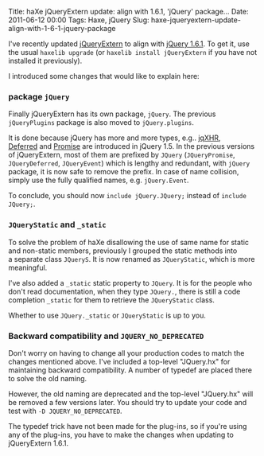 Title: haXe jQueryExtern update: align with 1.6.1, 'jQuery' package...
Date: 2011-06-12 00:00
Tags: Haxe, jQuery
Slug: haxe-jqueryextern-update-align-with-1-6-1-jquery-package

I've recently updated [jQueryExtern][] to align with [jQuery 1.6.1][].
To get it, use the usual `haxelib upgrade` (or `haxelib install
jQueryExtern` if you have not installed it previously).

I introduced some changes that would like to explain here:

### package `jQuery`

Finally jQueryExtern has its own package, `jQuery`. The previous
`jQueryPlugins` package is also moved to `jQuery.plugins`.

It is done because jQuery has more and more types, e.g.. [jqXHR][],
[Deferred][] and [Promise][] are introduced in jQuery 1.5. In the
previous versions of jQueryExtern, most of them are prefixed by `JQuery`
(`JQueryPromise`, `JQueryDeferred`, `JQueryEvent`) which is lengthy
and redundant, with `jQuery` package, it is now safe to remove the
prefix. In case of name collision, simply use the fully qualified names,
e.g. `jQuery.Event`.

To conclude, you should now `include jQuery.JQuery;` instead of `include
JQuery;`.

### `JQueryStatic` and `_static`

To solve the problem of haXe disallowing the use of same name for static
and non-static members, previously I grouped the static methods into
a separate class `JQueryS`. It is now renamed as `JQueryStatic`, which
is more meaningful.

I've also added a `_static` static property to `JQuery`. It is for the
people who don't read documentation, when they type `JQuery.`, there is
still a code completion `_static` for them to retrieve the
`JQueryStatic` class.

Whether to use `JQuery._static` or `JQueryStatic` is up to you.

### Backward compatibility and `JQUERY_NO_DEPRECATED`

Don't worry on having to change all your production codes to match the
changes mentioned above. I've included a top-level "JQuery.hx" for
maintaining backward compatibility. A number of typedef are placed there
to solve the old naming.

However, the old naming are deprecated and the top-level
"JQuery.hx" will be removed a few versions later. You should try to
update your code and test with `-D JQUERY_NO_DEPRECATED`.

The typedef trick have not been made for the plug-ins, so if you're
using any of the plug-ins, you have to make the changes when updating to
jQueryExtern 1.6.1.

  [jQueryExtern]: http://lib.haxe.org/p/jQueryExtern
  [jQuery 1.6.1]: http://api.jquery.com/category/version/1.6/
  [jqXHR]: http://api.jquery.com/Types/#jqXHR
  [Deferred]: http://api.jquery.com/category/deferred-object/
  [Promise]: http://api.jquery.com/Types/#Promise
